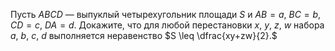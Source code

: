 Пусть $ABCD$ — выпуклый четырехугольник площади $S$ и $AB=a$, $BC=b$, $CD=c$, $DA=d$. Докажите, что для любой перестановки $x$, $y$, $z$, $w$ набора $a$, $b$, $c$, $d$ выполняется неравенство $S \leq \dfrac{xy+zw}{2}.$